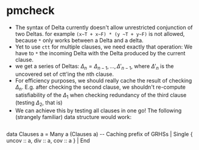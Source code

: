 # pmcheck

- The syntax of Delta currently doesn't allow unrestricted
  conjunction of two Deltas. for example `(x~T + x~F) * (y ~T + y~F)`
  is not allowed, because `*` only works between a Delta and a delta.
- Yet to use `ctt` for multiple clauses, we need exactly that operation: We
  have to `*` the incoming Delta with the Delta produced by the current clause.
- we get a series of Deltas: $\Delta_n = \Delta_{n-1}, ..., \Delta'_{n-1}$,
  where $\Delta'_n$ is the uncovered set of ctt'ing the nth clause.
- For efficiency purposes, we should really cache the result of checking
  $\Delta_n$. E.g. after checking the second clause, we shouldn't re-compute
  satisfiability of the $\Delta_1$ when checking redundancy of the third clause
  (testing $\Delta_2$, that is)
- We can achieve this by testing all clauses in one go! The following (strangely familiar) data structure would work:
  ```haskell
data Clauses a
  = Many a (Clauses a) -- Caching prefix of GRHSs
  | Single { uncov :: a, div :: a, cov :: a }
  | End

